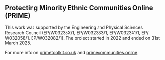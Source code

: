 ## Protecting Minority Ethnic Communities Online (PRIME)
This work was supported by the Engineering and Physical Sciences Research Council (EP/W03235X/1, EP/W032333/1, EP/W032341/1, EP/ W032058/1, EP/W032082/1). The project started in 2022 and ended on 31st March 2025.

For more info on [primetoolkit.co.uk](https://primetoolkit.co.uk) and [primecommunities.online](https://primecommunities.online).


